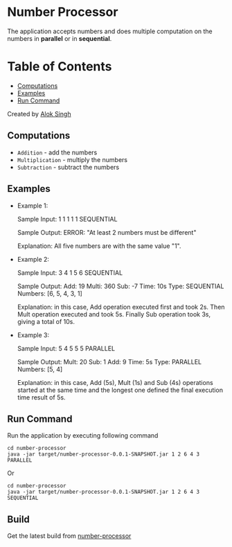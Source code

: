 # Number Processor
The application accepts numbers and does multiple computation on the numbers in **parallel** or in **sequential**.

Table of Contents
=================

   * [Computations](#computations)
   * [Examples](#examples)
   * [Run Command](#run-command)

Created by [Alok Singh](https://github.com/alokkusingh)

## Computations
- `Addition` - add the numbers 
- `Multiplication` - multiply the numbers
- `Subtraction` - subtract the numbers

## Examples
- Example 1:

    Sample Input:
    1 1 1 1 1 SEQUENTIAL

    Sample Output:
    ERROR: "At least 2 numbers must be different"

    Explanation: All five numbers are with the same value "1".

- Example 2:

    Sample Input:
    3 4 1 5 6 SEQUENTIAL

    Sample Output:
    Add: 19
    Multi: 360
    Sub: -7
    Time: 10s
    Type: SEQUENTIAL
    Numbers: [6, 5, 4, 3, 1]

    Explanation: in this case, Add operation executed first and took 2s. Then Mult operation executed and took 5s. Finally Sub operation took 3s, giving a total of 10s.

- Example 3:

    Sample Input: 
    5 4 5 5 5 PARALLEL

    Sample Output:
    Mult: 20
    Sub: 1
    Add: 9
    Time: 5s
    Type: PARALLEL
    Numbers: [5, 4]

    Explanation: in this case, Add (5s), Mult (1s) and Sub (4s) operations started at the same time and the longest one defined the final execution time result of 5s.


## Run Command
Run the application by executing following command
```
cd number-processor
java -jar target/number-processor-0.0.1-SNAPSHOT.jar 1 2 6 4 3 PARALLEL
```
Or
```
cd number-processor
java -jar target/number-processor-0.0.1-SNAPSHOT.jar 1 2 6 4 3 SEQUENTIAL
``` 

## Build
Get the latest build from [number-processor](https://github.com/alokkusingh/number-processor/packages/349251)